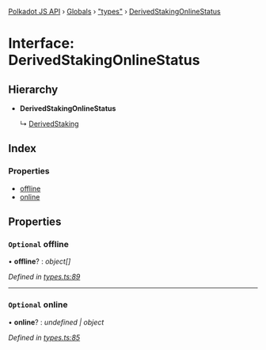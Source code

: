 [Polkadot JS API](../README.md) › [Globals](../globals.md) › ["types"](../modules/_types_.md) › [DerivedStakingOnlineStatus](_types_.derivedstakingonlinestatus.md)

# Interface: DerivedStakingOnlineStatus

## Hierarchy

* **DerivedStakingOnlineStatus**

  ↳ [DerivedStaking](_types_.derivedstaking.md)

## Index

### Properties

* [offline](_types_.derivedstakingonlinestatus.md#optional-offline)
* [online](_types_.derivedstakingonlinestatus.md#optional-online)

## Properties

### `Optional` offline

• **offline**? : *object[]*

*Defined in [types.ts:89](https://github.com/polkadot-js/api/blob/ad4a6e6/packages/api-derive/src/types.ts#L89)*

___

### `Optional` online

• **online**? : *undefined | object*

*Defined in [types.ts:85](https://github.com/polkadot-js/api/blob/ad4a6e6/packages/api-derive/src/types.ts#L85)*
